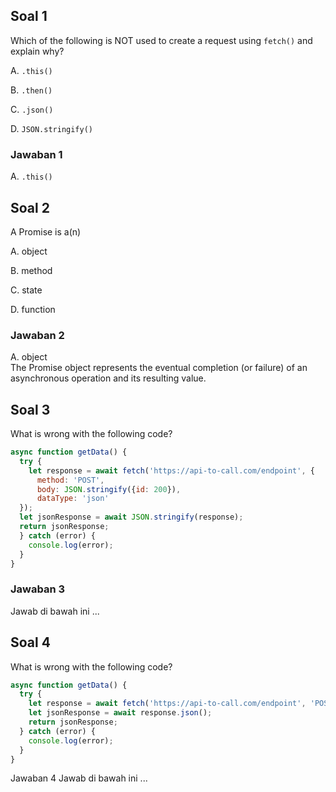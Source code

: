 ## Soal 1
Which of the following is NOT used to create a request using `fetch()` and explain why?

A. `.this()`

B. `.then()`

C. `.json()`

D. `JSON.stringify()`
### Jawaban 1
A. `.this()`

## Soal 2
A Promise is a(n)

A. object

B. method

C. state

D. function
### Jawaban 2
A. object <br>
The Promise object represents the eventual completion (or failure) of an asynchronous operation and its resulting value.

## Soal 3
What is wrong with the following code?
```js
async function getData() {
  try {
    let response = await fetch('https://api-to-call.com/endpoint', { 
      method: 'POST', 
      body: JSON.stringify({id: 200}), 
      dataType: 'json'
  });
  let jsonResponse = await JSON.stringify(response);
  return jsonResponse;
  } catch (error) {
    console.log(error);
  }
}
```
### Jawaban 3
Jawab di bawah ini
...

## Soal 4
What is wrong with the following code?
```js
async function getData() {
  try {
    let response = await fetch('https://api-to-call.com/endpoint', 'POST', JSON.stringify({id: 200}), 'json');
    let jsonResponse = await response.json();
    return jsonResponse;
  } catch (error) {
    console.log(error);
  }
}
```
Jawaban 4
Jawab di bawah ini
...

